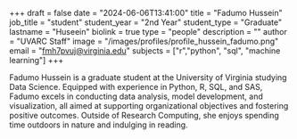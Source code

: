+++
draft = false
date = "2024-06-06T13:41:00"
title = "Fadumo Hussein"
job_title = "student"
student_year = "2nd Year"
student_type = "Graduate"
lastname = "Huseein"
biolink = true
type = "people"
description = ""
author = "UVARC Staff"
image = "/images/profiles/profile_hussein_fadumo.png"
email = "fmh7pvuj@virginia.edu"
subjects = ["r","python", "sql", "machine learning"]
+++

Fadumo Hussein is a graduate student at the University of Virginia studying Data Science. Equipped with experience in Python, R, SQL, and SAS, Fadumo excels in conducting data analysis, model development, and visualization, all aimed at supporting organizational objectives and fostering positive outcomes. Outside of Research Computing, she enjoys spending time outdoors in nature and indulging in reading.
